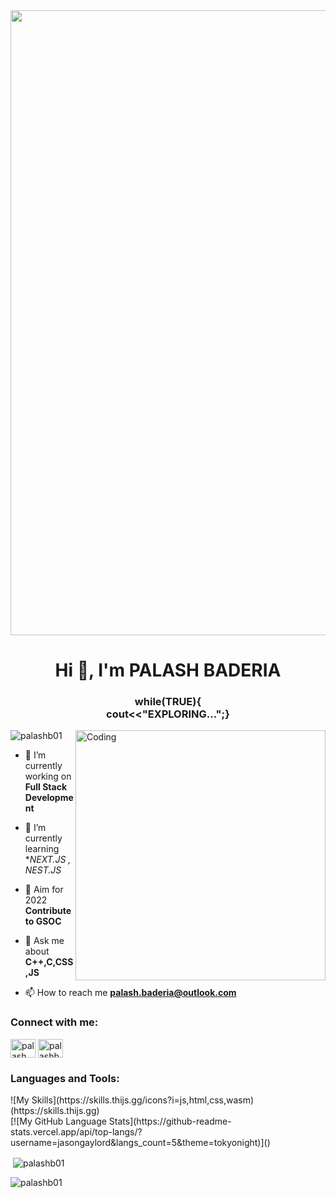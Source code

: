 <center><img width=1000px height=auto src='https://c.tenor.com/qJ5evVs-_uUAAAAC/coding.gif' alt=""></img></center>
<h1 align="center">Hi 👋, I'm PALASH BADERIA</h1>
<h3 align="center">while(TRUE){ <br> cout<<"EXPLORING...";}</h3>
<img align="right" alt="Coding" width="400" src="https://www.animaapp.com/blog/wp-content/uploads/2021/07/designergif.gif">

<p align="left"> <img src="https://komarev.com/ghpvc/?username=palashb01&label=Profile%20views&color=0e75b6&style=flat" alt="palashb01" /> </p>

- 🔭 I’m currently working on **Full Stack Development**

- 🌱 I’m currently learning **NEXT.JS , NEST.JS*

- 👯 Aim for 2022 **Contribute to GSOC**

- 💬 Ask me about **C++,C,CSS,JS**

- 📫 How to reach me **palash.baderia@outlook.com**

<h3 align="left">Connect with me:</h3>
<p align="left">
<a href="https://linkedin.com/in/palash baderia" target="blank"><img align="center" src="https://raw.githubusercontent.com/rahuldkjain/github-profile-readme-generator/master/src/images/icons/Social/linked-in-alt.svg" alt="palash baderia" height="30" width="40" /></a>
<a href="https://instagram.com/palashb.31" target="blank"><img align="center" src="https://raw.githubusercontent.com/rahuldkjain/github-profile-readme-generator/master/src/images/icons/Social/instagram.svg" alt="palashb.31" height="30" width="40" /></a>
</p>

<h3 align="left">Languages and Tools:</h3>
![My Skills](https://skills.thijs.gg/icons?i=js,html,css,wasm)(https://skills.thijs.gg)

<br>
[![My GitHub Language Stats](https://github-readme-stats.vercel.app/api/top-langs/?username=jasongaylord&langs_count=5&theme=tokyonight)]()
<p>&nbsp;<img align="center" src="https://github-readme-stats.vercel.app/api?username=palashb01&show_icons=true&locale=en" alt="palashb01" /></p>

<p><img align="left"  src="https://github-readme-streak-stats.herokuapp.com/?user=palashb01&" alt="palashb01" /></p></div>

